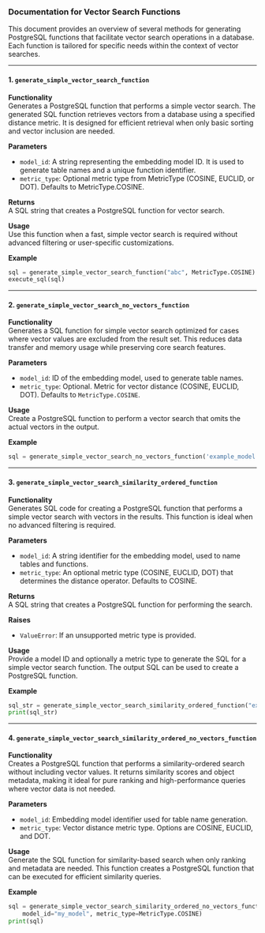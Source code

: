 ### Documentation for Vector Search Functions

This document provides an overview of several methods for generating PostgreSQL functions that facilitate vector search operations in a database. Each function is tailored for specific needs within the context of vector searches.

---

#### 1. `generate_simple_vector_search_function`

**Functionality**  
Generates a PostgreSQL function that performs a simple vector search. The generated SQL function retrieves vectors from a database using a specified distance metric. It is designed for efficient retrieval when only basic sorting and vector inclusion are needed.

**Parameters**  
- `model_id`: A string representing the embedding model ID. It is used to generate table names and a unique function identifier.
- `metric_type`: Optional metric type from MetricType (COSINE, EUCLID, or DOT). Defaults to MetricType.COSINE.

**Returns**  
A SQL string that creates a PostgreSQL function for vector search.

**Usage**  
Use this function when a fast, simple vector search is required without advanced filtering or user-specific customizations.

**Example**  
```python
sql = generate_simple_vector_search_function("abc", MetricType.COSINE)
execute_sql(sql)
```

---

#### 2. `generate_simple_vector_search_no_vectors_function`

**Functionality**  
Generates a SQL function for simple vector search optimized for cases where vector values are excluded from the result set. This reduces data transfer and memory usage while preserving core search features.

**Parameters**  
- `model_id`: ID of the embedding model, used to generate table names.
- `metric_type`: Optional. Metric for vector distance (COSINE, EUCLID, DOT). Defaults to `MetricType.COSINE`.

**Usage**  
Create a PostgreSQL function to perform a vector search that omits the actual vectors in the output.

**Example**  
```python
sql = generate_simple_vector_search_no_vectors_function('example_model', MetricType.COSINE)
```

---

#### 3. `generate_simple_vector_search_similarity_ordered_function`

**Functionality**  
Generates SQL code for creating a PostgreSQL function that performs a simple vector search with vectors in the results. This function is ideal when no advanced filtering is required.

**Parameters**  
- `model_id`: A string identifier for the embedding model, used to name tables and functions.
- `metric_type`: An optional metric type (COSINE, EUCLID, DOT) that determines the distance operator. Defaults to COSINE.

**Returns**  
A SQL string that creates a PostgreSQL function for performing the search.

**Raises**  
- `ValueError`: If an unsupported metric type is provided.

**Usage**  
Provide a model ID and optionally a metric type to generate the SQL for a simple vector search function. The output SQL can be used to create a PostgreSQL function.

**Example**  
```python
sql_str = generate_simple_vector_search_similarity_ordered_function("example_model")
print(sql_str)
```

---

#### 4. `generate_simple_vector_search_similarity_ordered_no_vectors_function`

**Functionality**  
Creates a PostgreSQL function that performs a similarity-ordered search without including vector values. It returns similarity scores and object metadata, making it ideal for pure ranking and high-performance queries where vector data is not needed.

**Parameters**  
- `model_id`: Embedding model identifier used for table name generation.
- `metric_type`: Vector distance metric type. Options are COSINE, EUCLID, and DOT.

**Usage**  
Generate the SQL function for similarity-based search when only ranking and metadata are needed. This function creates a PostgreSQL function that can be executed for efficient similarity queries.

**Example**  
```python
sql = generate_simple_vector_search_similarity_ordered_no_vectors_function(
    model_id="my_model", metric_type=MetricType.COSINE)
print(sql)
```